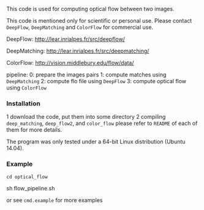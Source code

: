 This code is used for computing optical flow between two images.

This code is mentioned only for scientific or personal use. 
Please contact `DeepFlow`, `DeepMatching` and `ColorFlow` for commercial use.

DeepFlow:
	http://lear.inrialpes.fr/src/deepflow/

DeepMatching:
	http://lear.inrialpes.fr/src/deepmatching/

ColorFlow: 
	http://vision.middlebury.edu/flow/data/

pipeline:
	0: prepare the images pairs
	1: compute matches using `DeepMatching`
	2: compute flo file using `DeepFlow`
	3: compute optical flow using `ColorFlow`


### Installation ###
1 download the code, put them into some directory
2 compiling `deep_matching`, `deep_flow2`, and `color_flow`
	please refer to `README` of each of them for more details.

The program was only tested under a 64-bit Linux distribution (Ubuntu 14.04).

### Example ###
	cd optical_flow
  sh flow_pipeline.sh

or see `cmd.example` for more examples



